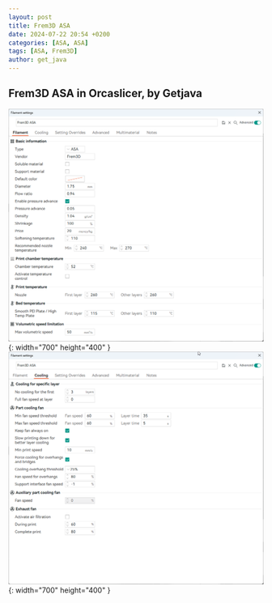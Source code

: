 ```yaml
---
layout: post
title: Frem3D ASA
date: 2024-07-22 20:54 +0200
categories: [ASA, ASA]
tags: [ASA, Frem3D]
author: get_java
---
```


## Frem3D ASA in Orcaslicer, by Getjava
![Desktop View](/assets/img/Frem3D/ASA/frem3d_asa_orca_filament_getjava.png){: width="700" height="400" }
![Desktop View](/assets/img/Frem3D/ASA/frem3d_asa_orca_cooling_getjava.png){: width="700" height="400" }